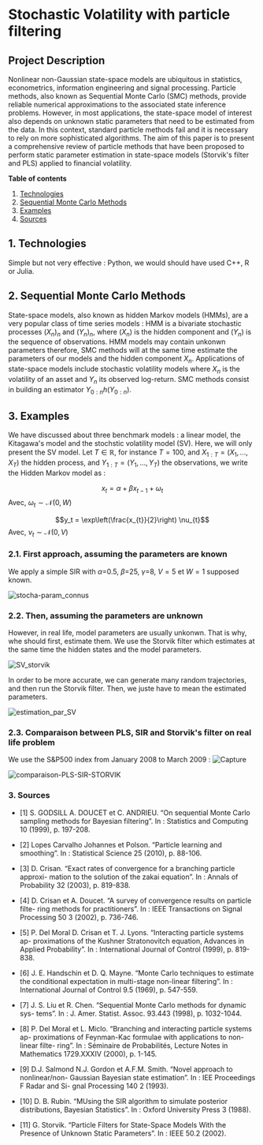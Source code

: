 # Stochastic Volatility with particle filtering

## Project Description

Nonlinear non-Gaussian state-space models are ubiquitous in statistics, econometrics, information engineering and signal processing. Particle methods, also known as Sequential Monte Carlo (SMC) methods, provide reliable numerical approximations to the associated state inference problems. However, in most applications, the state-space model of interest also depends on unknown static parameters that need to be estimated from the data. In this context, standard particle methods fail and it is necessary to rely on more sophisticated algorithms. The aim of this paper is to present a comprehensive review of particle methods that have been proposed to perform static parameter estimation in state-space models (Storvik's filter and PLS) applied to financial volatility. 

**Table of contents**
1. [Technologies](#technologies)
2. [Sequential Monte Carlo Methods](#SMC)
3. [Examples](#examples)
4. [Sources](#sources)


## 1. Technologies 

Simple but not very effective : Python, we would should have used C++, R or Julia.

## 2. Sequential Monte Carlo Methods

State-space models, also known as hidden Markov models (HMMs), are a very popular class of time series models : HMM is a bivariate stochastic processes $(X_n)_n$ and $(Y_n)_n$, where $(X_n)$  is the hidden component and $(Y_n)$  is the sequence of observations. HMM models may contain unkonwn parameters therefore, SMC methods will at the same time estimate the parameters of our models and the hidden component $X_n$. Applications of state-space models include stochastic volatility models where $X_n$ is the volatility of an asset and $Y_n$ its observed log-return. SMC methods consist in building an estimator $Y_{0:n}  h \left( Y_{0:n} \right)$. 


## 3. Examples 

We have discussed about three benchmark models : a linear model, the Kitagawa's model and the stochstic volatility model (SV). Here, we will only present the SV model. Let $T \in \mathbb{R}$, for instance $T=100$, and $X_{1:T} = \left( X_1,...,X_T \right)$ the hidden process, and $Y_{1:T} = \left( Y_1,...,Y_T \right)$ the observations, we write the Hidden Markov model as :

$$x_{t} = \alpha + \beta x_{t-1}+\omega_{t}$$
Avec, $\omega_t \sim \mathcal{N}(0,W)$

$$y_t = \exp\left(\frac{x_{t}}{2}\right) \nu_{t}$$
Avec, $\nu_t \sim \mathcal{N}(0,V)$

### 2.1. First approach, assuming the parameters are known

We apply a simple SIR with $\alpha$=0.5, $\beta$=25, $\gamma$=8, $V=5$ et $W=1$ supposed known.

![stocha-param_connus](https://github.com/SarcasticMatrix/Stochastic-Volatility-with-particle-filtering/assets/94806199/c61e594c-379f-4cf4-9906-5412fec14a56)

### 2.2. Then, assuming the parameters are unknown

However, in real life, model parameters are usually unkonwn. That is why, whe should first, estimate them. We use the Storvik filter which estimates at the same time the hidden states and the model parameters.

![SV_storvik](https://github.com/SarcasticMatrix/Stochastic-Volatility-with-particle-filtering/assets/94806199/172931f6-f8e7-438b-a0da-80f0916e6774)

In order to be more accurate, we can generate many random trajectories, and then run the Storvik filter. Then, we juste have to mean the estimated parameters.

![estimation_par_SV](https://github.com/SarcasticMatrix/Stochastic-Volatility-with-particle-filtering/assets/94806199/feb1269e-76c9-4c9c-bf2f-efcce9a7175f)

### 2.3. Comparaison between PLS, SIR and Storvik's filter on real life problem

We use the S&P500 index from January 2008 to March 2009 : 
![Capture](https://github.com/SarcasticMatrix/Stochastic-Volatility-with-particle-filtering/assets/94806199/79136f30-3d84-4607-b4a6-8830c75d5453)


![comparaison-PLS-SIR-STORVIK](https://github.com/SarcasticMatrix/Stochastic-Volatility-with-particle-filtering/assets/94806199/6e573136-db0a-439f-9645-98915e31b394)

### 3. Sources

* [1] S. GODSILL A. DOUCET et C. ANDRIEU. “On sequential Monte Carlo sampling methods for Bayesian filtering”. In : Statistics and Computing 10 (1999), p. 197-208.

* [2] Lopes Carvalho Johannes et Polson. “Particle learning and smoothing”. In : Statistical Science 25 (2010), p. 88-106.

* [3] D. Crisan. “Exact rates of convergence for a branching particle approxi- mation to the solution of the zakai equation”. In : Annals of Probability 32 (2003), p. 819-838.

* [4] D. Crisan et A. Doucet. “A survey of convergence results on particle filte- ring methods for practitioners”. In : IEEE Transactions on Signal Processing 50 3 (2002), p. 736-746.

* [5] P. Del Moral D. Crisan et T. J. Lyons. “Interacting particle systems ap- proximations of the Kushner Stratonovitch equation, Advances in Applied Probability”. In : International Journal of Control (1999), p. 819-838.

* [6] J. E. Handschin et D. Q. Mayne. “Monte Carlo techniques to estimate the conditional expectation in multi-stage non-linear filtering”. In : International Journal of Control 9.5 (1969), p. 547-559.

* [7] J. S. Liu et R. Chen. “Sequential Monte Carlo methods for dynamic sys- tems”. In : J. Amer. Statist. Assoc. 93.443 (1998), p. 1032-1044.

* [8] P. Del Moral et L. Miclo. “Branching and interacting particle systems ap- proximations of Feynman-Kac formulae with applications to non-linear filte- ring”. In : Séminaire de Probabilités, Lecture Notes in Mathematics 1729.XXXIV (2000), p. 1-145.

* [9] D.J. Salmond N.J. Gordon et A.F.M. Smith. “Novel approach to nonlinear/non- Gaussian Bayesian state estimation”. In : IEE Proceedings F Radar and Si- gnal Processing 140 2 (1993).

* [10] D. B. Rubin. “MUsing the SIR algorithm to simulate posterior distributions, Bayesian Statistics”. In : Oxford University Press 3 (1988).

* [11] G. Storvik. “Particle Filters for State-Space Models With the Presence of Unknown Static Parameters”. In : IEEE 50.2 (2002).
